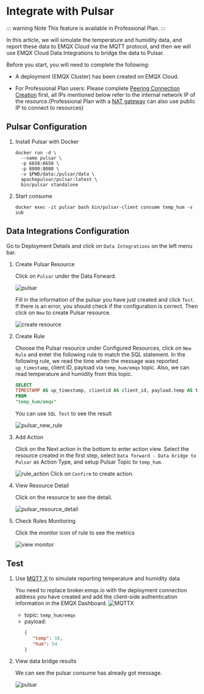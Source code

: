 # Integrate with Pulsar

::: warning Note
This feature is available in Professional Plan.
:::

In this article, we will simulate the temperature and humidity data, and report these data to EMQX Cloud via the MQTT protocol, and then we will use EMQX Cloud Data Integrations to bridge the data to Pulsar.

Before you start, you will need to complete the following:

* A deployment (EMQX Cluster) has been created on EMQX Cloud.

* For Professional Plan users: Please complete [Peering Connection Creation](../deployments/vpc_peering.md) first, all IPs mentioned below refer to the internal network IP of the resource.(Professional Plan with a [NAT gateway](../vas/nat-gateway.md) can also use public IP to connect to resources)

## Pulsar Configuration

1. Install Pulsar with Docker

   ```shell
   docker run -d \
     --name pulsar \
     -p 6650:6650 \
     -p 8080:8080 \
     -v $PWD/data:/pulsar/data \
     apachepulsar/pulsar:latest \
     bin/pulsar standalone
   ```
2. Start consume

   ```shell
   docker exec -it pulsar bash bin/pulsar-client consume temp_hum -s sub
   ```

## Data Integrations Configuration

Go to Deployment Details and click on `Data Integrations` on the left menu bar.

1. Create Pulsar Resource

   Click on `Pulsar` under the Data Forward.

   ![pulsar](./_assets/pulsar.png)

   Fill in the information of the pulsar you have just created and click `Test`. If there is an error, you should check if the configuration is correct. Then click on `New` to create Pulsar resource.

   ![create resource](./_assets/pulsar_create_resource.png)

2. Create Rule

   Choose the Pulsar resource under Configured Resources, click on `New Rule` and enter the following rule to match the SQL statement. In the following rule, we read the time when the message was reported `up_timestamp`, client ID, payload via `temp_hum/emqx` topic. Also, we can read temperature and humidity from this topic.

   ```sql
   SELECT
   TIMESTAMP AS up_timestamp, clientid AS client_id, payload.temp AS temp, payload.hum AS hum  
   FROM
   "temp_hum/emqx"
   ```

   You can use `SQL Test` to see the result

   ![pulsar_new_rule](./_assets/pulsar_create_rule.png)


3. Add Action

   Click on the Next action in the bottom to enter action view. Select the resource created in the first step, select `Data forward - Data bridge to Pulsar` as Action Type, and setup Pulsar Topic to `temp_hum`.

   ![rule_action](./_assets/pulsar_create_action.png)
   Click on `Confirm` to create action.

4. View Resource Detail

   Click on the resource to see the detail.

   ![pulsar_resource_detail](./_assets/pulsar_view_resource.png)


5. Check Rules Monitoring

   Click the monitor icon of rule to see the metrics

   ![view monitor](./_assets/pulsar_view_rule.png)

## Test

1. Use [MQTT X](https://mqttx.app/) to simulate reporting temperature and humidity data

   You need to replace broker.emqx.io with the deployment connection address you have created and add the client-side authentication information in the EMQX Dashboard.
   ![MQTTX](./_assets/pulsar_mqttx.png)
    - topic: `temp_hum/emqx`
    - payload:
      ```json
      {
         "temp": 18,
         "hum": 54
      }
      ```

2. View data bridge results

   We can see the pulsar consume has already got message.

   ![pulsar](./_assets/pulsar_consume.png)

